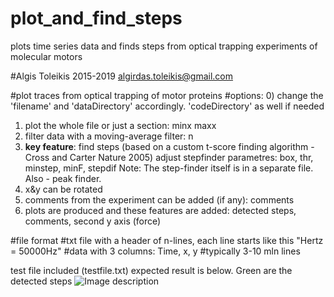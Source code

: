 # plot_and_find_steps

 plots time series data and finds steps from optical trapping experiments of molecular motors

#Algis Toleikis 2015-2019 algirdas.toleikis@gmail.com

#plot traces from optical trapping of motor proteins
#options: 
0) change the 'filename' and 'dataDirectory' accordingly. 'codeDirectory' as well if needed
1) plot the whole file or just a section: minx maxx
2) filter data with a moving-average filter: n
3) **key feature**: find steps (based on a custom t-score finding algorithm - Cross and Carter Nature 2005)
adjust stepfinder parametres: box, thr, minstep, minF, stepdif
Note: The step-finder itself is in a separate file. Also - peak finder. 
4) x&y can be rotated
5) comments from the experiment can be added (if any): comments
6) plots are produced and these features are added: detected steps, comments, second y axis (force)

#file format
#txt file with a header of n-lines, each line starts like this "Hertz =  50000Hz"
#data with 3 columns: Time, x, y
#typically 3-10 mln lines


test file included (testfile.txt)
expected result is below. Green are the detected steps
![Image description](https://github.com/algyz200/plot_traces/blob/master/testfile_result.png)
